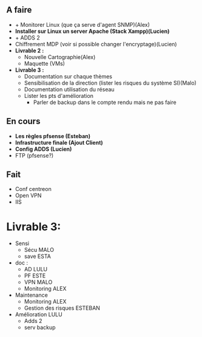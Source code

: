 ## A faire
- \+ Monitorer Linux (que ça serve d'agent SNMP)(Alex)
- **Installer sur Linux un server Apache (Stack Xampp)(Lucien)**
- \+ ADDS 2
- Chiffrement MDP (voir si possible changer l'encryptage)(Lucien)
- **Livrable 2 :**
  - Nouvelle Cartographie(Alex)
  - Maquette (VMs)
- **Livrable 3 :**
  - Documentation sur chaque thèmes
  - Sensibilisation de la direction (lister les risques du système SI)(Malo)
  - Documentation utilisation du réseau
  - Lister les pts d'amélioration
    - Parler de backup dans le compte rendu mais ne pas faire
## En cours
- **Les règles pfsense (Esteban)**
- **Infrastructure finale (Ajout Client)**
- **Config ADDS (Lucien)**
- FTP (pfsense?)

## Fait
- Conf centreon
- Open VPN
- IIS 


# Livrable 3:
- Sensi
  - Sécu  MALO
  - save  ESTA
- doc :
  - AD  LULU
  - PF  ESTE
  - VPN MALO
  - Monitoring  ALEX
- Maintenance
  - Monitoring  ALEX
  - Gestion des risques ESTEBAN
- Amélioration  LULU
  - Adds 2
  - serv backup